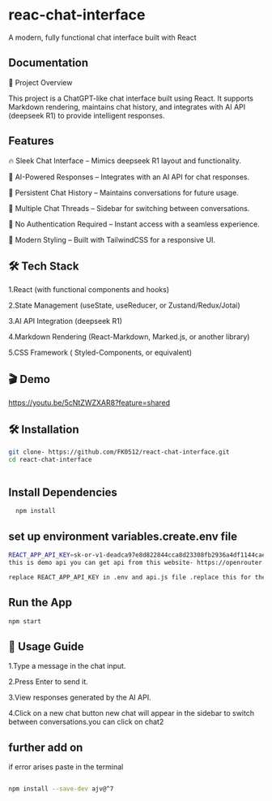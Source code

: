 
# reac-chat-interface

A modern, fully functional chat interface built with React



## Documentation



🚀 Project Overview

This project is a ChatGPT-like chat interface built using React. It supports Markdown rendering, maintains chat history, and integrates with AI API (deepseek R1) to provide intelligent responses.

## Features
🔥 Sleek Chat Interface – Mimics deepseek R1 layout and functionality.

💬 AI-Powered Responses – Integrates with an AI API for chat responses.

🔄 Persistent Chat History – Maintains conversations for future usage.

📂 Multiple Chat Threads – Sidebar for switching between conversations.

🚫 No Authentication Required – Instant access with a seamless experience.

🎨 Modern Styling – Built with TailwindCSS for a responsive UI.
## 🛠️ Tech Stack
1.React (with functional components and hooks)

2.State Management (useState, useReducer, or Zustand/Redux/Jotai)

3.AI API Integration (deepseek R1)

4.Markdown Rendering (React-Markdown, Marked.js, or another library)

5.CSS Framework ( Styled-Components, or equivalent)
## 🎬 Demo
https://youtu.be/5cNtZWZXAR8?feature=shared


## 🛠️  Installation

```bash
git clone- https://github.com/FK0512/react-chat-interface.git
cd react-chat-interface
  
```
## Install Dependencies
```bash
  npm install
```
## set up environment variables.create.env file
```bash
REACT_APP_API_KEY=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
this is demo api you can get api from this website- https://openrouter.ai/settings/keys and do changes in REACT_APP_API_KEY in .env file and api.js file
```
```bash
replace REACT_APP_API_KEY in .env and api.js file .replace this for the chatbot to work otherwise it will not work.
```


    
## Run the App
```bash
npm start
```
## 📜 Usage Guide
1.Type a message in the chat input.

2.Press Enter to send it.

3.View responses generated by the AI API.

4.Click on a new chat button new chat will appear in the sidebar to switch between conversations.you can click on chat2
## further add on
if error arises paste in the terminal
```bash

npm install --save-dev ajv@^7 

```
